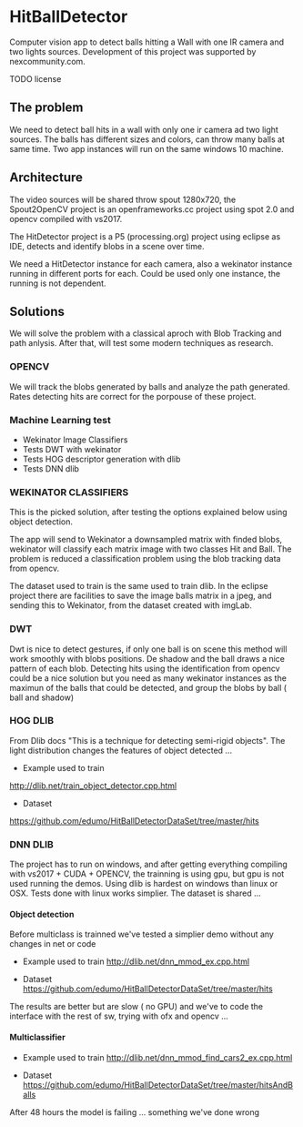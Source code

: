 # HitBallDetector

Computer vision app to detect balls hitting a Wall with one IR camera and two lights sources. Development of this project was supported by nexcommunity.com.

TODO license

## The problem

We need to detect ball hits in a wall with only one ir camera ad two light sources. The balls has different sizes and colors, can throw many balls at same time. Two app instances will run on the same windows 10 machine.

## Architecture

The video sources will be shared throw spout 1280x720, the Spout2OpenCV project is an openframeworks.cc project using spot 2.0 and opencv compiled with vs2017.

The HitDetector project is a P5 (processing.org) project using eclipse as IDE, detects and identify blobs in a scene over time. 

We need a HitDetector instance for each camera, also a wekinator instance running in different ports for each. Could be used only one instance, the running is not dependent.

## Solutions

We will solve the problem with a classical aproch with Blob Tracking and path anlysis. After that, will test some modern techniques as research.

### OPENCV

We will track the blobs generated by balls and analyze the path generated. Rates detecting hits are correct for the porpouse of these project. 

### Machine Learning test

- Wekinator Image Classifiers
- Tests DWT with wekinator
- Tests HOG descriptor generation with dlib
- Tests DNN dlib 

### WEKINATOR CLASSIFIERS

This is the picked solution, after testing the options explained below using object detection. 

The app will send to Wekinator a downsampled matrix with finded blobs, wekinator will classify each matrix image with two classes Hit and Ball. The problem is reduced a classification problem using the blob tracking data from opencv.

The dataset used to train is the same used to train dlib. In the eclipse project there are facilities to save the image balls matrix in a jpeg, and sending this to Wekinator, from the dataset created with imgLab.

### DWT

Dwt is nice to detect gestures, if only one ball is on scene this method will work smoothly with blobs positions. De shadow and the ball draws a nice pattern of each blob. Detecting hits using the identification from opencv could be a nice solution but you need as many wekinator instances as the maximun of the balls that could be detected, and group the blobs by ball ( ball and shadow)

### HOG DLIB

From Dlib docs "This is a technique for detecting semi-rigid objects". The light distribution changes the features of object detected ...

- Example used to train

http://dlib.net/train_object_detector.cpp.html

- Dataset

https://github.com/edumo/HitBallDetectorDataSet/tree/master/hits

### DNN DLIB

The project has to run on windows, and after getting everything compiling with vs2017 + CUDA + OPENCV, the trainning is using gpu, but gpu is not used running the demos. Using dlib is hardest on windows than linux or OSX. Tests done with linux works simplier. The dataset is shared ... 

#### Object detection

Before multiclass is trainned we've tested a simplier demo without any changes in net or code 

- Example used to train
http://dlib.net/dnn_mmod_ex.cpp.html

- Dataset
https://github.com/edumo/HitBallDetectorDataSet/tree/master/hits

The results are better but are slow ( no GPU) and we've to code the interface with the rest of sw, trying with ofx and opencv ...

#### Multiclassifier

- Example used to train
http://dlib.net/dnn_mmod_find_cars2_ex.cpp.html

- Dataset
https://github.com/edumo/HitBallDetectorDataSet/tree/master/hitsAndBalls

After 48 hours the model is failing ... something we've done wrong




